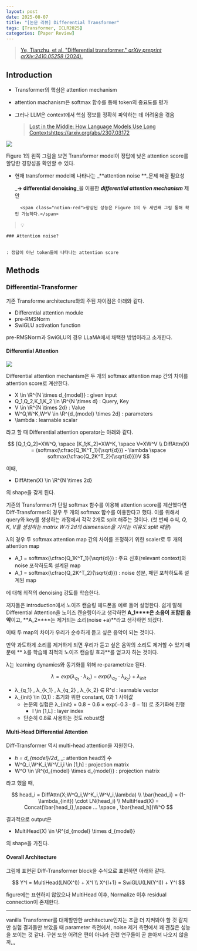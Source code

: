 ```yaml
---
layout: post
date: 2025-08-07
title: "[논문 리뷰] Differential Transformer"
tags: [Transformer, ICLR2025]
categories: [Paper Review]
---
```


> [Ye, Tianzhu, et al. "Differential transformer." ](https://arxiv.org/abs/2410.05258)[_arXiv preprint arXiv:2410.05258_](https://arxiv.org/abs/2410.05258)[ (2024).](https://arxiv.org/abs/2410.05258)



## Introduction

- Transformer의 핵심은 attention mechanism
- attention machanism은 softmax 함수를 통해 token의 중요도를 평가
- 그러나 LLM은 context에서 핵심 정보를 정확히 파악하는 데 어려움을 겪음

	> [Lost in the Middle: How Language Models Use Long Contextshttps://arxiv.org/abs/2307.03172](https://arxiv.org/abs/2307.03172)


![](https://prod-files-secure.s3.us-west-2.amazonaws.com/542b861c-36a8-4051-84e5-8804b6728dba/9083ea56-691a-4752-ae26-47f403431ac8/image.png?X-Amz-Algorithm=AWS4-HMAC-SHA256&X-Amz-Content-Sha256=UNSIGNED-PAYLOAD&X-Amz-Credential=ASIAZI2LB466QVVS32XJ%2F20250809%2Fus-west-2%2Fs3%2Faws4_request&X-Amz-Date=20250809T060055Z&X-Amz-Expires=3600&X-Amz-Security-Token=IQoJb3JpZ2luX2VjEH0aCXVzLXdlc3QtMiJIMEYCIQDq%2BaNdBv%2BrN13f7%2FMEKonqKA9DEemSr1fr72ZWb4KaHQIhAKVXAGHVUlkzjNKIWNlWc5nzoIFgncHWt7yUqTBDGBRjKogECLb%2F%2F%2F%2F%2F%2F%2F%2F%2F%2FwEQABoMNjM3NDIzMTgzODA1IgxEkfnJi2J18jU8LN4q3AP3XqaWI3y5nBegRL1ocnzPY3F%2Fruh4UgDX1V4MuxJVwGv2bRH8yJO24Iqc9B%2Fhrdn6ozDWrQCQaXIzuMuxbCdJD%2FKlD0xJxMb6ffL6UQ%2FwYctRrELkRFESej1%2F83zU5vxLbbDlDSzrEH%2BHrFxqYbWeAo1Nb%2FQY1f0oYLlHAwRQF2HIS06830Ipezw63wOTvR5hLhAO0wjXYeFW5qU4apQZezcYEiKFz%2BIJf1DKlvcf9UXg3kJO7BhWKmPzMiCx6OdkgBAamyZXbh63wHanBabMqD3wwUr0Q7%2FCjCFQYrRw66CeQIFr%2FGbtDXRHLGBRIBmtgqDq1Q3EVtdv9eePPqK5M0HocQU14D75uG0QMksyffscdNZTTkUyUVMLaNOFIZjsnshJ%2Beiw3ky50uu%2FoscUktwd2mqz5RzChQ%2FOBFc3Ul2Gy3Q5%2F%2BYZPPQRw%2BSHYYp4QwHU%2F3H99sDsud6DBbtkeyx11%2F%2BfADy3iq1VGmmACnC8vhkSdK7Y0RX9tm%2B%2FrWks0remH61dR%2Fsx5UeWuj3sVWGiAVx0bz0IbMX23eeTbGUg79jFOps5wAUy3C5GCuzSQwXO1mdTYqQ%2Bql882fp%2B0Vfwk%2FgwrRZNsMFL0RtlgKGjnjjp6jqhSW6YpjDjqtvEBjqkAdcEAumGpayOobba%2FSVpyxGn4DnwLSyrRHPF%2Fv9Fic0pxNvbRkCW0iBcGxvypkazkGImAvz7ZY5WpgAbdk4MoTH%2BzOR8Tbh1EcGH40BgJxUwnsHylJ2D7ie43rOPg7CHRZ6DVUYpqMfmJjAutmhFGPRuwXgFoH1xTpi%2BvlywJJkJi%2FM7VTG8AxK09yaT1nuJQ%2BWnY6Xr7Pqi7%2B91XLQrpDXiPQkS&X-Amz-Signature=fd8362148e0ace4c4ea21735b70c543f1495220d2485ec34be6972e539573041&X-Amz-SignedHeaders=host&x-amz-checksum-mode=ENABLED&x-id=GetObject)


Figure 1의 왼쪽 그림을 보면 Transformer model이 정답에 낮은 attention score를 할당한 경향성을 확인할 수 있다.

- 현재 transformer model에 나타나는 _**attention noise **_문제 해결 필요성

	_**→ differential denoising**_을 이용한 _**differential attention mechanism**_ 제안


		<span class="notion-red">향상된 성능은 Figure 1의 두 세번째 그림 통해 확인 가능하다.</span>


> 💡 


	### Attention noise?


	: 정답이 아닌 token들에 나타나는 attention score



## Methods



### Differential-Transformer


기존 Transforme architecture와의 주된 차이점은 아래와 같다.

- Differential attention module
- pre-RMSNorm
- SwiGLU activation function

pre-RMSNorm과 SwiGLU의 경우 LLaMA에서 채택한 방법이라고 소개한다.



#### Differential Attention


![](https://prod-files-secure.s3.us-west-2.amazonaws.com/542b861c-36a8-4051-84e5-8804b6728dba/116d70b2-1963-4810-9167-f4c7d8a06e8f/image.png?X-Amz-Algorithm=AWS4-HMAC-SHA256&X-Amz-Content-Sha256=UNSIGNED-PAYLOAD&X-Amz-Credential=ASIAZI2LB466QVVS32XJ%2F20250809%2Fus-west-2%2Fs3%2Faws4_request&X-Amz-Date=20250809T060055Z&X-Amz-Expires=3600&X-Amz-Security-Token=IQoJb3JpZ2luX2VjEH0aCXVzLXdlc3QtMiJIMEYCIQDq%2BaNdBv%2BrN13f7%2FMEKonqKA9DEemSr1fr72ZWb4KaHQIhAKVXAGHVUlkzjNKIWNlWc5nzoIFgncHWt7yUqTBDGBRjKogECLb%2F%2F%2F%2F%2F%2F%2F%2F%2F%2FwEQABoMNjM3NDIzMTgzODA1IgxEkfnJi2J18jU8LN4q3AP3XqaWI3y5nBegRL1ocnzPY3F%2Fruh4UgDX1V4MuxJVwGv2bRH8yJO24Iqc9B%2Fhrdn6ozDWrQCQaXIzuMuxbCdJD%2FKlD0xJxMb6ffL6UQ%2FwYctRrELkRFESej1%2F83zU5vxLbbDlDSzrEH%2BHrFxqYbWeAo1Nb%2FQY1f0oYLlHAwRQF2HIS06830Ipezw63wOTvR5hLhAO0wjXYeFW5qU4apQZezcYEiKFz%2BIJf1DKlvcf9UXg3kJO7BhWKmPzMiCx6OdkgBAamyZXbh63wHanBabMqD3wwUr0Q7%2FCjCFQYrRw66CeQIFr%2FGbtDXRHLGBRIBmtgqDq1Q3EVtdv9eePPqK5M0HocQU14D75uG0QMksyffscdNZTTkUyUVMLaNOFIZjsnshJ%2Beiw3ky50uu%2FoscUktwd2mqz5RzChQ%2FOBFc3Ul2Gy3Q5%2F%2BYZPPQRw%2BSHYYp4QwHU%2F3H99sDsud6DBbtkeyx11%2F%2BfADy3iq1VGmmACnC8vhkSdK7Y0RX9tm%2B%2FrWks0remH61dR%2Fsx5UeWuj3sVWGiAVx0bz0IbMX23eeTbGUg79jFOps5wAUy3C5GCuzSQwXO1mdTYqQ%2Bql882fp%2B0Vfwk%2FgwrRZNsMFL0RtlgKGjnjjp6jqhSW6YpjDjqtvEBjqkAdcEAumGpayOobba%2FSVpyxGn4DnwLSyrRHPF%2Fv9Fic0pxNvbRkCW0iBcGxvypkazkGImAvz7ZY5WpgAbdk4MoTH%2BzOR8Tbh1EcGH40BgJxUwnsHylJ2D7ie43rOPg7CHRZ6DVUYpqMfmJjAutmhFGPRuwXgFoH1xTpi%2BvlywJJkJi%2FM7VTG8AxK09yaT1nuJQ%2BWnY6Xr7Pqi7%2B91XLQrpDXiPQkS&X-Amz-Signature=8cfd3abf161a367fccb51c314f989f6dd05ccf60c0ca722db71c9ddb090ecbe1&X-Amz-SignedHeaders=host&x-amz-checksum-mode=ENABLED&x-id=GetObject)


Differential attention mechanism은 두 개의 softmax attention map 간의 차이를 attention score로 계산한다.

- X \in \R^{N \times d\_{model}} : given input
- Q\_1,Q\_2,K\_1,K\_2 \in \R^{N \times d} : Query, Key
- V \in \R^{N \times 2d} : Value
- W^Q,W^K,W^V \in \R^{d\_{model} \times 2d} : parameters
- \lambda : learnable scalar

라고 할 때 Differential attention operator는 아래와 같다.


$$
[Q_1;Q_2]=XW^Q, \space [K_1;K_2]=XW^K, \space V=XW^V \\
DiffAttn(X) = (softmax(\cfrac{Q_1K^T_1}{\sqrt{d}}) - \lambda \space softmax(\cfrac{Q_2K^T_2}{\sqrt{d}}))V
$$


이때,

- DiffAtten(X) \in \R^{N \times 2d}

의 shape을 갖게 된다.


기존의 Transformer가 단일 softmax 함수를 이용해 attention score를 계산했다면 Diff-Transformer의 경우 두 개의 softmax 함수를 이용한다고 했다. 이를 위해서 query와 key를 생성하는 과정에서 각각 2개로 split 해주는 것이다. <span class="notion-red">(첫 번째 수식, </span><span class="notion-red">_Q, K, V를 생성하는 matrix W가 2d의 dismension을 가지는 이유도 split 때문_</span><span class="notion-red">)</span>


 λ의 경우 두 softmax attention map 간의 차이를 조정하기 위한 scaler로 두 개의 attention map

- A\_1 = softmax(\cfrac{Q\_1K^T\_1}{\sqrt{d}}) : 주요 신호(relevant context)와 noise 포착하도록 설계된 map
- A\_1 = softmax(\cfrac{Q\_2K^T\_2}{\sqrt{d}}) : noise 성분, 패턴 포착하도록 설계된 map 

에 대해 최적의 denoising 강도를 학습한다.


저자들은 introduction에서 노이즈 캔슬링 헤드폰을 예로 들어 설명한다. 쉽게 말해 Differential Attention을 노이즈 캔슬링이라고 생각하면 **A\_1****은 소음이 포함된 음악**이고, **A\_2****는 제거되는 소리(noise +a)**라고 생각하면 되겠다. 


이때 두 map의 차이가 우리가 순수하게 듣고 싶은 음악이 되는 것이다. 


만약 과도하게 소리를 제거하게 되면 우리가 듣고 싶은 음악의 소리도 제거할 수 있기 때문에 ** λ를 학습해 최적의 노이즈 캔슬링 효과**를 얻고자 하는 것이다.


λ는 learning dynamics와 동기화를 위해 re-parametrize 된다.


$$
\lambda = exp(\lambda_{q_1} \cdot \lambda_{k_1}) - exp(\lambda_{q_2} \cdot \lambda_{k_2}) + \lambda_{init}
$$

- λ\_{q\_1} , λ\_{k\_1} , λ\_{q\_2} , λ\_{k\_2} ∈ R^d : learnable vector
- λ\_{init} \in (0,1) : 초기화 위한 constant, 0과 1 사이값
	- 논문의 실험은 λ\_{init} = 0.8 − 0.6 × exp(−0.3 · (l − 1)) 로 초기화해 진행
		- l \in [1,L] : layer index
	- 단순히 0.8로 사용하는 것도 robust함


#### **Multi-Head Differential Attention**


Diff-Transformer 역시 multi-head attention을 지원한다.

- _h = d\_{model}/2d__ _: attention head의 수
- W^Q\_i,W^K\_i,W^V\_i,i \in [1,h] : projection matrix
- W^O \in \R^{d\_{model} \times d\_{model}} : projection matrix

라고 했을 때,


$$
head_i = DiffAttn(X;W^Q_i,W^K_i,W^V_i,\lambda) \\
\bar{head_i} = (1-\lambda_{init}) \cdot LN(head_i) \\
MultiHead(X) = Concat(\bar{head_i},\space ... \space , \bar{head_h})W^O
$$


결과적으로 output은

- MultiHead(X) \in \R^{d\_{model} \times d\_{model}}

의 shape을 가진다.



#### Overall Architecture


그림에 표현된 Diff-Transformer block을 수식으로 표현하면 아래와 같다.


$$
Y^l = MultiHead(LN(X^l)) + X^l \\
X^{l+1} = SwiGLU(LN(Y^l)) + Y^l
$$


figure에는 표현하지 않았으나 MultiHead 이후, Normalize 이후 residual connection이 존재한다.


---


vanilla Transformer를 대체할만한 architecture인지는 조금 더 지켜봐야 할 것 같지만 실험 결과들만 보았을 때 parameter 측면에서, noise 제거 측면에서 꽤 괜찮은 성능을 보이는 것 같다. 구현 또한 어려운 편이 아니라 관련 연구들이 곧 쏟아져 나오지 않을까,,,

